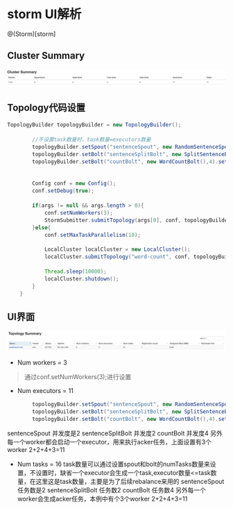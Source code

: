 # storm UI解析

@(Storm)[storm]


## Cluster Summary
![Alt text](../1472743930681.png)

 
## Topology代码设置
``` java
TopologyBuilder topologyBuilder = new TopologyBuilder();
		
		//不设置task数量时，task数量=executors数量
		topologyBuilder.setSpout("sentenceSpout", new RandomSentenceSpout(),2).setNumTasks(4);
		topologyBuilder.setBolt("sentenceSplitBolt", new SplitSentenceBolt(),2).setNumTasks(3).shuffleGrouping("sentenceSpout");
		topologyBuilder.setBolt("countBolt", new WordCountBolt(),4).setNumTasks(6).fieldsGrouping("sentenceSplitBolt", new Fields("word"));
		
		
		Config conf = new Config();
		conf.setDebug(true);
		
		if(args != null && args.length > 0){
			conf.setNumWorkers(3);
			StormSubmitter.submitTopology(args[0], conf, topologyBuilder.createTopology());
		}else{
			conf.setMaxTaskParallelism(10);
			
			LocalCluster localCluster = new LocalCluster();
			localCluster.submitTopology("word-count", conf, topologyBuilder.createTopology());
			
			Thread.sleep(10000);
			localCluster.shutdown();
		}
	}
```

## UI界面
![Alt text](../1472961269432.png)

- Num workers = 3
> 通过conf.setNumWorkers(3);进行设置

- Num executors = 11
``` java
		topologyBuilder.setSpout("sentenceSpout", new RandomSentenceSpout(),2).setNumTasks(4);
		topologyBuilder.setBolt("sentenceSplitBolt", new SplitSentenceBolt(),2).setNumTasks(3).shuffleGrouping("sentenceSpout");
		topologyBuilder.setBolt("countBolt", new WordCountBolt(),4).setNumTasks(6).fieldsGrouping("sentenceSplitBolt", new Fields("word"));
```

   sentenceSpout 并发度是2
   sentenceSplitBolt 并发度2
    countBolt 并发度4
   另外每一个worker都会启动一个executor，用来执行acker任务，上面设置有3个worker
2+2+4+3=11

- Num tasks = 16
task数量可以通过设置spout和bolt的numTasks数量来设置，不设置时，缺省一个executor会生成一个task,executor数量<=task数量，在这里这是task数量，主要是为了后续rebalance来用的
sentenceSpout 任务数是2
sentenceSplitBolt 任务数2
countBolt 任务数4
另外每一个worker会生成acker任务，本例中有个3个worker
2+2+4+3=11





